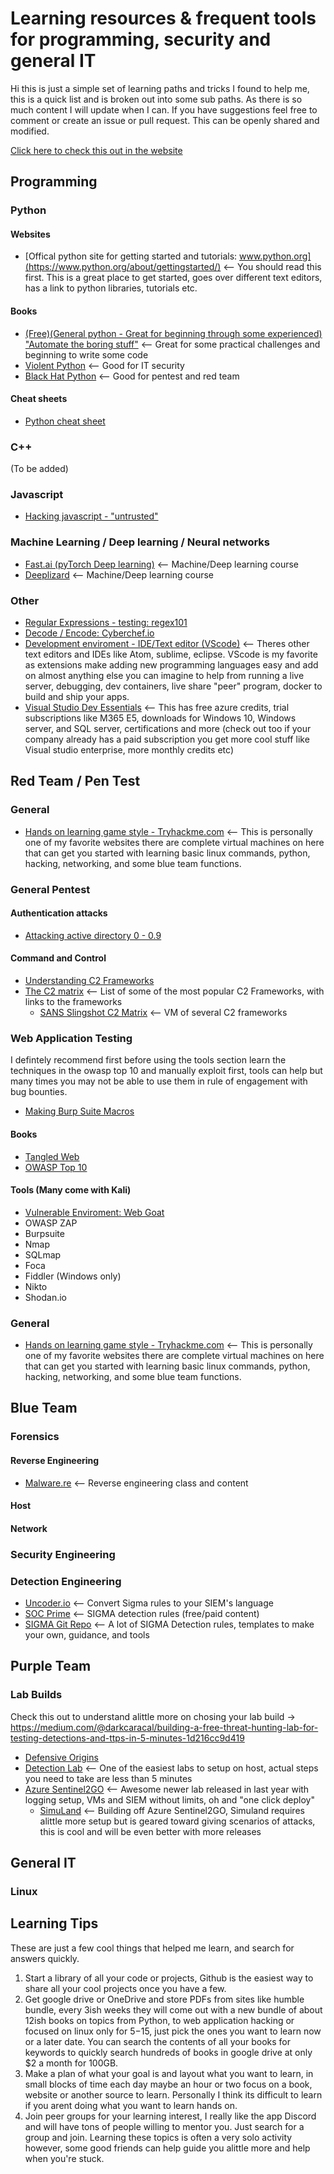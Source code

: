 # Learning resources & frequent tools for programming, security and general IT

Hi this is just a simple set of learning paths and tricks I found to help me, this is a quick list and is broken out into some sub paths. As there is so much content I will update when I can. If you have suggestions feel free to comment or create an issue or pull request. This can be openly shared and modified.

[Click here to check this out in the website](https://apt-0.github.io/Resources-for-learning/)

## Programming

  ### Python
  #### Websites
  - [Offical python site for getting started and tutorials: www.python.org](https://www.python.org/about/gettingstarted/) <-- You should read this first. This is a great place to get started, goes over different text editors, has a link to python libraries, tutorials etc.
  #### Books
  - [(Free)(General python - Great for beginning through some experienced) "Automate the boring stuff"](https://automatetheboringstuff.com/) <-- Great for some practical challenges and beginning to write some code
  - [Violent Python](https://www.amazon.com/Violent-Python-Cookbook-Penetration-Engineers/dp/1597499579) <-- Good for IT security
  - [Black Hat Python](https://nostarch.com/blackhatpython) <-- Good for pentest and red team
  #### Cheat sheets
  - [Python cheat sheet](https://github.com/APT-0/python-cheatsheet)

  ### C++
  (To be added)
  
  ### Javascript
  - [Hacking javascript - "untrusted"](https://alexnisnevich.github.io/untrusted/)
  
  ### Machine Learning / Deep learning / Neural networks
  - [Fast.ai (pyTorch Deep learning)](https://www.fast.ai/) <-- Machine/Deep learning course
  - [Deeplizard](https://deeplizard.com/) <-- Machine/Deep learning course
  
  ### Other
  - [Regular Expressions - testing: regex101](https://regex101.com/)
  - [Decode / Encode: Cyberchef.io](https://gchq.github.io/CyberChef/) 
  - [Development enviroment - IDE/Text editor (VScode)](https://code.visualstudio.com/) <-- Theres other text editors and IDEs like Atom, sublime, eclipse. VScode is my favorite as extensions make adding new programming languages easy and add on almost anything else you can imagine to help from running a live server, debugging, dev containers, live share "peer" program, docker to build and ship your apps.
  - [Visual Studio Dev Essentials](https://visualstudio.microsoft.com/dev-essentials/) <-- This has free azure credits, trial subscriptions like M365 E5, downloads for Windows 10, Windows server, and SQL server, certifications and more (check out too if your company already has a paid subscription you get more cool stuff like Visual studio enterprise, more monthly credits etc)

## Red Team / Pen Test
### General
- [Hands on learning game style - Tryhackme.com](https://tryhackme.com/) <-- This is personally one of my favorite websites there are complete virtual machines on here that can get you started with learning basic linux commands, python, hacking, networking, and some blue team functions.

### General Pentest
#### Authentication attacks
- [Attacking active directory 0 - 0.9](https://zer1t0.gitlab.io/posts/attacking_ad/)

#### Command and Control
- [Understanding C2 Frameworks](https://nasbench.medium.com/understanding-detecting-c2-frameworks-ares-8c96aa47e50d)
- [The C2 matrix](https://www.thec2matrix.com/matrix) <-- List of some of the most popular C2 Frameworks, with links to the frameworks
  - [SANS Slingshot C2 Matrix](https://howto.thec2matrix.com/slingshot-c2-matrix-edition) <-- VM of several C2 frameworks   

### Web Application Testing
I defintely recommend first before using the tools section learn the techniques in the owasp top 10 and manually exploit first, tools can help but many times you may not be able to use them in rule of engagement with bug bounties.
- [Making Burp Suite Macros](https://akshita-infosec.medium.com/burp-macros-what-why-how-151df8901641)

#### Books
- [Tangled Web](https://www.amazon.com/Tangled-Web-Securing-Modern-Applications/dp/1593273886)
- [OWASP Top 10](https://owasp.org/www-project-top-ten/)

#### Tools (Many come with Kali)
- [Vulnerable Enviroment: Web Goat](https://owasp.org/www-project-webgoat/)
- OWASP ZAP
- Burpsuite
- Nmap
- SQLmap 
- Foca
- Fiddler (Windows only)
- Nikto
- Shodan.io


### General
- [Hands on learning game style - Tryhackme.com](https://tryhackme.com/) <-- This is personally one of my favorite websites there are complete virtual machines on here that can get you started with learning basic linux commands, python, hacking, networking, and some blue team functions.


## Blue Team

  ### Forensics
  #### Reverse Engineering
  - [Malware.re](https://class.malware.re/) <-- Reverse engineering class and content
  #### Host 
  #### Network
  ### Security Engineering
  ### Detection Engineering
  - [Uncoder.io](https://uncoder.io/) <-- Convert Sigma rules to your SIEM's language
  - [SOC Prime](https://my.socprime.com/tdm/) <-- SIGMA detection rules (free/paid content)
  - [SIGMA Git Repo](https://github.com/SigmaHQ/sigma) <-- A lot of SIGMA Detection rules, templates to make your own, guidance, and tools
  
## Purple Team

  ### Lab Builds
  Check this out to understand alittle more on chosing your lab build -> https://medium.com/@darkcaracal/building-a-free-threat-hunting-lab-for-testing-detections-and-ttps-in-5-minutes-1d216cc9d419
  - [Defensive Origins](https://github.com/DefensiveOrigins/APT-Lab-Terraform)
  - [Detection Lab](https://detectionlab.network/) <-- One of the easiest labs to setup on host, actual steps you need to take are less than 5 minutes
  - [Azure Sentinel2GO](https://github.com/OTRF/Azure-Sentinel2Go) <-- Awesome newer lab released in last year with logging setup, VMs and SIEM without limits, oh and "one click deploy"
    - [SimuLand](https://github.com/Azure/SimuLand) <-- Building off Azure Sentinel2GO, Simuland requires alittle more setup but is geared toward giving scenarios of attacks, this is cool and will be even better with more releases

## General IT
  ### Linux

## Learning Tips 
These are just a few cool things that helped me learn, and search for answers quickly.
1. Start a library of all your code or projects, Github is the easiest way to share all your cool projects once you have a few.
2. Get google drive or OneDrive and store PDFs from sites like humble bundle, every 3ish weeks they will come out with a new bundle of about 12ish books on topics from Python, to web application hacking or focused on linux only for $5-$15, just pick the ones you want to learn now or a later date. You can search the contents of all your books for keywords to quickly search hundreds of books in google drive at only $2 a month for 100GB.
3. Make a plan of what your goal is and layout what you want to learn, in small blocks of time each day maybe an hour or two focus on a book, website or another source to learn. Personally I think its difficult to learn if you arent doing what you want to learn hands on.
4. Join peer groups for your learning interest, I really like the app Discord and will have tons of people willing to mentor you. Just search for a group and join. Learning these topics is often a very solo activity however, some good friends can help guide you alittle more and help when you're stuck.



